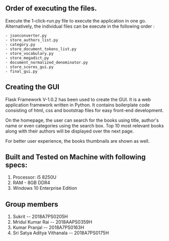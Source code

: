 ## Order of executing the files.

Execute the 1-click-run.py file to execute the application in one go. Alternatively, the individual files can be execute in the following order :

```
- jsonconverter.py
- store_authors_list.py
- category.py
- store_document_tokens_list.py
- store_vocabulary.py
- store_megadict.py
- document_normalized_denominator.py
- store_scores_gui.py
- final_gui.py

```

## Creating the GUI

Flask Framework V-1.0.2 has been used to create the GUI. It is a web application framework written in Python. It contains boilerplate code consisting of html, css and bootstrap files for easy front-end development.

On the homepage, the user can search for the books using title, author's name or even categories using the search box. Top 10 most relevant books along with their authors will be displayed over the next page.

For better user experience, the books thumbnails are shown as well.

## Built and Tested on Machine with following specs:

1. Processor: i5 8250U
2. RAM - 8GB DDR4
3. Windows 10 Enterprise Edition

## Group members

1. Sukrit -- 2018A7PS0205H
2. Mridul Kumar Rai -- 2018AAPS0359H
3. Kumar Pranjal -- 2018A7PS0163H
4. Sri Satya Aditya Vithanala -- 2018A7PS0175H
